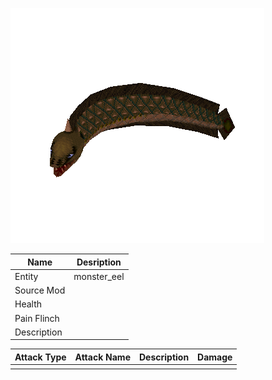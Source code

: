 ![Monster Picture](assets/img/eel.png)

|Name  |Desription|
|------|-------------|
|Entity|monster_eel|
|Source Mod||
|Health||
|Pain Flinch||
|Description||

|Attack Type|Attack Name|Description|Damage|
|-----------|-----------|-----------|------|
||||